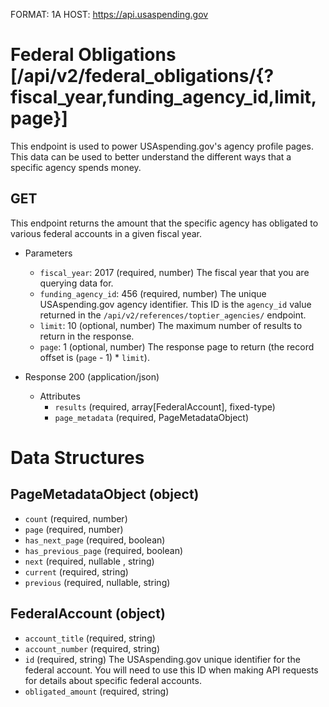 FORMAT: 1A
HOST: https://api.usaspending.gov

# Federal Obligations [/api/v2/federal_obligations/{?fiscal_year,funding_agency_id,limit,page}]

This endpoint is used to power USAspending.gov's agency profile pages. This data can be used to better understand the different ways that a specific agency spends money.

## GET

This endpoint returns the amount that the specific agency has obligated to various federal accounts in a given fiscal year.

+ Parameters
    + `fiscal_year`: 2017 (required, number)
        The fiscal year that you are querying data for.
    + `funding_agency_id`: 456 (required, number)
        The unique USAspending.gov agency identifier. This ID is the `agency_id` value returned in the `/api/v2/references/toptier_agencies/` endpoint.
    + `limit`: 10 (optional, number)
        The maximum number of results to return in the response.
    + `page`: 1 (optional, number)
        The response page to return (the record offset is (`page` - 1) * `limit`).
        
+ Response 200 (application/json)
    + Attributes
        + `results` (required, array[FederalAccount], fixed-type)
        + `page_metadata` (required, PageMetadataObject)

# Data Structures

## PageMetadataObject (object)
+ `count` (required, number)
+ `page` (required, number)
+ `has_next_page` (required, boolean)
+ `has_previous_page` (required, boolean)
+ `next` (required, nullable , string)
+ `current` (required, string)
+ `previous` (required, nullable, string)

## FederalAccount (object)
+ `account_title` (required, string)
+ `account_number` (required, string)
+ `id` (required, string)
    The USAspending.gov unique identifier for the federal account. You will need to use this ID when making API requests for details about specific federal accounts.
+ `obligated_amount` (required, string)